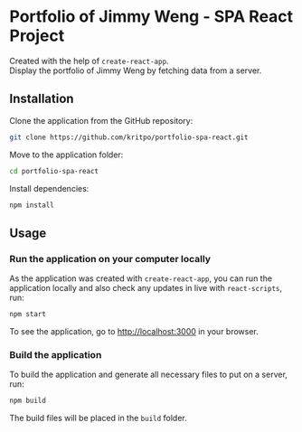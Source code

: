 # Portfolio of Jimmy Weng - SPA React Project

Created with the help of `create-react-app`.\
Display the portfolio of Jimmy Weng by fetching data from a server.

## Installation

Clone the application from the GitHub repository:

```sh
git clone https://github.com/kritpo/portfolio-spa-react.git
```

Move to the application folder:

```sh
cd portfolio-spa-react
```

Install dependencies:

```sh
npm install
```

## Usage

### Run the application on your computer locally

As the application was created with `create-react-app`, you can run the application locally and also check any updates in live with `react-scripts`, run:

```sh
npm start
```

To see the application, go to [http://localhost:3000](http://localhost:3000) in your browser.

### Build the application

To build the application and generate all necessary files to put on a server, run:

```sh
npm build
```

The build files will be placed in the `build` folder.
